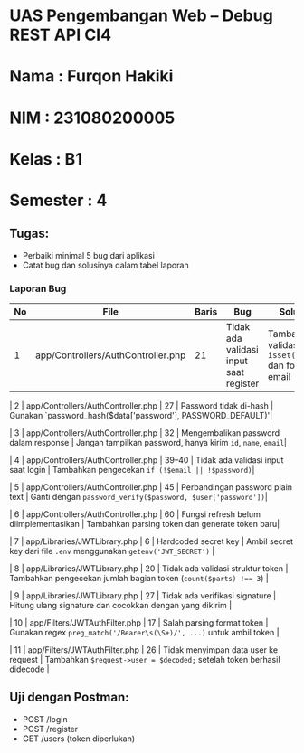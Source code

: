# UAS Pengembangan Web – Debug REST API CI4

# Nama : Furqon Hakiki

# NIM : 231080200005

# Kelas : B1

# Semester : 4

## Tugas:

- Perbaiki minimal 5 bug dari aplikasi
- Catat bug dan solusinya dalam tabel laporan

### Laporan Bug

| No  | File                               | Baris | Bug                                    | Solusi                                        |
| --- | ---------------------------------- | ----- | -------------------------------------- | --------------------------------------------- |
| 1   | app/Controllers/AuthController.php | 21    | Tidak ada validasi input saat register | Tambahkan validasi `isset()` dan format email |

| 2 | app/Controllers/AuthController.php | 27 | Password tidak di-hash | Gunakan `password_hash($data['password'], PASSWORD_DEFAULT)'|

| 3 | app/Controllers/AuthController.php | 32 | Mengembalikan password dalam response | Jangan tampilkan password, hanya kirim `id`, `name`, `email`|

| 4 | app/Controllers/AuthController.php | 39–40 | Tidak ada validasi input saat login | Tambahkan pengecekan `if (!$email || !$password)`|

| 5 | app/Controllers/AuthController.php | 45 | Perbandingan password plain text | Ganti dengan `password_verify($password, $user['password'])`|

| 6 | app/Controllers/AuthController.php | 60 | Fungsi refresh belum diimplementasikan | Tambahkan parsing token dan generate token baru|

| 7 | app/Libraries/JWTLibrary.php | 6 | Hardcoded secret key | Ambil secret key dari file `.env` menggunakan `getenv('JWT_SECRET')` |

| 8 | app/Libraries/JWTLibrary.php | 20 | Tidak ada validasi struktur token | Tambahkan pengecekan jumlah bagian token (`count($parts) !== 3`) |

| 9 | app/Libraries/JWTLibrary.php | 27 | Tidak ada verifikasi signature | Hitung ulang signature dan cocokkan dengan yang dikirim |

| 10 | app/Filters/JWTAuthFilter.php | 17 | Salah parsing format token | Gunakan regex `preg_match('/Bearer\s(\S+)/', ...)` untuk ambil token |

| 11 | app/Filters/JWTAuthFilter.php | 26 | Tidak menyimpan data user ke request | Tambahkan `$request->user = $decoded;` setelah token berhasil didecode |

## Uji dengan Postman:

- POST /login
- POST /register
- GET /users (token diperlukan)
